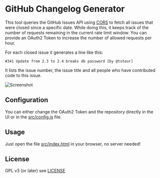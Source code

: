 # GitHub Changelog Generator

This tool queries the GitHub Issues API using [CORS](http://en.wikipedia.org/wiki/Cross-origin_resource_sharing) to fetch all issues that were closed since a specific date. While doing this, it keeps track of the number of requests remaining in the current rate limit window. You can provide an OAuth2 Token to increase the number of allowed requests per hour.

For each closed issue it generates a line like this:

```
#341 Update from 2.3 to 2.4 breaks db password [by @tsteur]
```

It lists the issue number, the issue title and all people who have contributed code to this issue.

![Screenshot](https://raw.github.com/piwik/github-changelog-generator/master/screenshot.png)

## Configuration

You can either change the OAuth2 Token and the repository directly in the UI or in the [src/config.js](src/config.js) file.

## Usage

Just open the file [src/index.html](src/index.html) in your browser, no server needed!

## License

GPL v3 (or later) see [LICENSE](LICENSE)